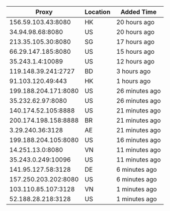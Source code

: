 | Proxy | Location | Added Time |
|---------|----------|------------|
| 156.59.103.43:8080 | HK | 20 hours ago |
| 34.94.98.68:8080 | US | 20 hours ago |
| 213.35.105.30:8080 | SG | 17 hours ago |
| 66.29.147.185:8080 | US | 15 hours ago |
| 35.243.1.4:10089 | US | 12 hours ago |
| 119.148.39.241:2727 | BD | 3 hours ago |
| 91.103.120.49:443 | HK | 1 hours ago |
| 199.188.204.171:8080 | US | 26 minutes ago |
| 35.232.62.97:8080 | US | 26 minutes ago |
| 140.174.52.105:8888 | US | 21 minutes ago |
| 200.174.198.158:8888 | BR | 21 minutes ago |
| 3.29.240.36:3128 | AE | 21 minutes ago |
| 199.188.204.105:8080 | US | 16 minutes ago |
| 14.251.13.0:8080 | VN | 11 minutes ago |
| 35.243.0.249:10096 | US | 11 minutes ago |
| 141.95.127.58:3128 | DE | 6 minutes ago |
| 157.250.203.202:8080 | US | 6 minutes ago |
| 103.110.85.107:3128 | VN | 1 minutes ago |
| 52.188.28.218:3128 | US | 1 minutes ago |
